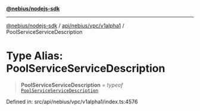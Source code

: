 [**@nebius/nodejs-sdk**](../../../../../README.md)

---

[@nebius/nodejs-sdk](../../../../../README.md) / [api/nebius/vpc/v1alpha1](../README.md) / PoolServiceServiceDescription

# Type Alias: PoolServiceServiceDescription

> **PoolServiceServiceDescription** = _typeof_ [`PoolServiceServiceDescription`](../variables/PoolServiceServiceDescription.md)

Defined in: src/api/nebius/vpc/v1alpha1/index.ts:4576
